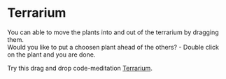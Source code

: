 # Terrarium

You can able to move the plants into and out of the terrarium by dragging them.<br>
Would you like to put a choosen plant ahead of the others? - Double click on the plant and you are done.

Try this drag and drop code-meditation [Terrarium](terrarium).
